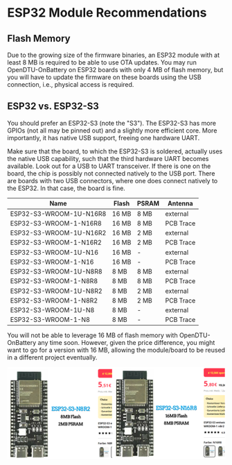 # ESP32 Module Recommendations

## Flash Memory

Due to the growing size of the firmware binaries, an ESP32 module with at least
8 MB is required to be able to use OTA updates. You may run OpenDTU-OnBattery
on ESP32 boards with only 4 MB of flash memory, but you will have to update the
firmware on these boards using the USB connection, i.e., physical access is
required.

## ESP32 vs. ESP32-S3

You should prefer an ESP32-S3 (note the "S3"). The ESP32-S3 has more GPIOs (not
all may be pinned out) and a slightly more efficient core. More importantly, it
has native USB support, freeing one hardware UART.

Make sure that the board, to which the ESP32-S3 is soldered, actually uses the
native USB capability, such that the third hardware UART becomes available.
Look out for a USB to UART transceiver. If there is one on the board, the chip
is possibly not connected natively to the USB port. There are boards with two
USB connectors, where one does connect natively to the ESP32. In that case, the
board is fine.

| Name                    | Flash | PSRAM | Antenna   |
| ----------------------- | ----- | ----- | --------- |
| ESP32-S3-WROOM-1U-N16R8 | 16 MB |  8 MB | external  |
| ESP32-S3-WROOM-1-N16R8  | 16 MB |  8 MB | PCB Trace |
| ESP32-S3-WROOM-1U-N16R2 | 16 MB |  2 MB | external  |
| ESP32-S3-WROOM-1-N16R2  | 16 MB |  2 MB | PCB Trace |
| ESP32-S3-WROOM-1U-N16   | 16 MB |   -   | external  |
| ESP32-S3-WROOM-1-N16    | 16 MB |   -   | PCB Trace |
| ESP32-S3-WROOM-1U-N8R8  |  8 MB |  8 MB | external  |
| ESP32-S3-WROOM-1-N8R8   |  8 MB |  8 MB | PCB Trace |
| ESP32-S3-WROOM-1U-N8R2  |  8 MB |  2 MB | external  |
| ESP32-S3-WROOM-1-N8R2   |  8 MB |  2 MB | PCB Trace |
| ESP32-S3-WROOM-1U-N8    |  8 MB |   -   | external  |
| ESP32-S3-WROOM-1-N8     |  8 MB |   -   | PCB Trace |

You will not be able to leverage 16 MB of flash memory with OpenDTU-OnBattery
any time soon. However, given the price difference, you might want to go for a
version with 16 MB, allowing the module/board to be reused in a different
project eventually.

![](../assets/images/hardware/PriceExampleESP32-S3Versions.png)